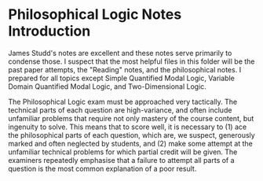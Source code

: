 # Philosophical Logic Notes Introduction
James Studd's notes are excellent and these notes serve primarily to condense those. I suspect that the most helpful files in this folder will be the past paper attempts, the "Reading" notes, and the philosophical notes. I prepared for all topics except Simple Quantified Modal Logic, Variable Domain Quantified Modal Logic, and Two-Dimensional Logic.

The Philosophical Logic exam must be approached very tactically. The technical parts of each question are high-variance, and often include unfamiliar problems that require not only mastery of the course content, but ingenuity to solve. This means that to score well, it is necessary to (1) ace the philosophical parts of each question, which are, we suspect, generously marked and often neglected by students, and (2) make some attempt at the unfamiliar technical problems for which partial credit will be given. The examiners repeatedly emphasise that a failure to attempt all parts of a question is the most common explanation of a poor result.